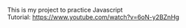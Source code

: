 This is my project to practice Javascript </br>
Tutorial: https://www.youtube.com/watch?v=6oN-y2BZnHg </br>
